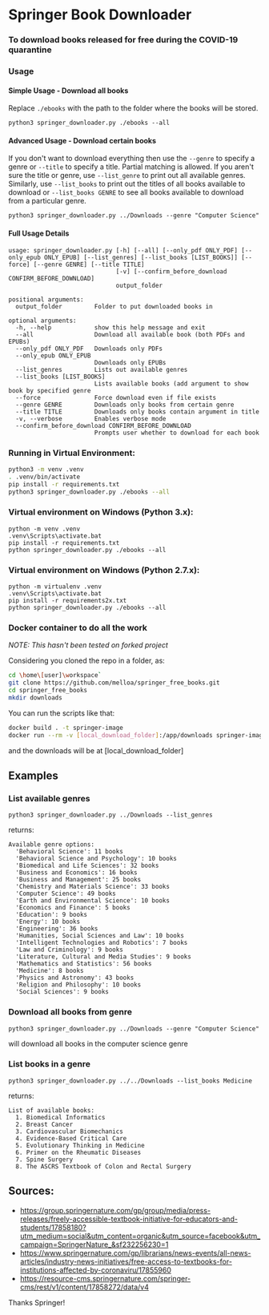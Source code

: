 # Springer Book Downloader 
### To download books released for free during the COVID-19 quarantine

### Usage
#### Simple Usage - Download all books
Replace `./ebooks` with the path to the folder where the books will be stored.

`python3 springer_downloader.py ./ebooks --all`

#### Advanced Usage - Download certain books
If you don't want to download everything then use the `--genre` to specify a genre or `--title` to specify a title. Partial matching is allowed. If you aren't sure the title or genre, use `--list_genre` to print out all available genres. Similarly, use `--list_books` to print out the titles of all books available to download or `--list_books GENRE` to see all books available to download from a particular genre.

`python3 springer_downloader.py ../Downloads --genre "Computer Science"`

#### Full Usage Details
```
usage: springer_downloader.py [-h] [--all] [--only_pdf ONLY_PDF] [--only_epub ONLY_EPUB] [--list_genres] [--list_books [LIST_BOOKS]] [--force] [--genre GENRE] [--title TITLE]
                              [-v] [--confirm_before_download CONFIRM_BEFORE_DOWNLOAD]
                              output_folder

positional arguments:
  output_folder         Folder to put downloaded books in

optional arguments:
  -h, --help            show this help message and exit
  --all                 Download all available book (both PDFs and EPUBs)
  --only_pdf ONLY_PDF   Downloads only PDFs
  --only_epub ONLY_EPUB
                        Downloads only EPUBs
  --list_genres         Lists out available genres
  --list_books [LIST_BOOKS]
                        Lists available books (add argument to show book by specified genre
  --force               Force download even if file exists
  --genre GENRE         Downloads only books from certain genre
  --title TITLE         Downloads only books contain argument in title
  -v, --verbose         Enables verbose mode
  --confirm_before_download CONFIRM_BEFORE_DOWNLOAD
                        Prompts user whether to download for each book
```

### Running in Virtual Environment:

```bash
python3 -m venv .venv
. .venv/bin/activate
pip install -r requirements.txt
python3 springer_downloader.py ./ebooks --all 
```

### Virtual environment on Windows (Python 3.x):

```
python -m venv .venv
.venv\Scripts\activate.bat
pip install -r requirements.txt
python springer_downloader.py ./ebooks --all 
```

### Virtual environment on Windows (Python 2.7.x):
```
python -m virtualenv .venv
.venv\Scripts\activate.bat
pip install -r requirements2x.txt
python springer_downloader.py ./ebooks --all 
```

### Docker container to do all the work

*NOTE: This hasn't been tested on forked project*

Considering you cloned the repo in a folder, as:
```bash
cd \home\[user]\workspace`
git clone https://github.com/melloa/springer_free_books.git
cd springer_free_books
mkdir downloads
```
You can run the scripts like that:

```bash
docker build . -t springer-image
docker run --rm -v [local_download_folder]:/app/downloads springer-image
```

and the downloads will be at [local_download_folder]

## Examples
### List available genres
`python3 springer_downloader.py ../Downloads --list_genres`

returns:
```
Available genre options:
  'Behavioral Science': 11 books
  'Behavioral Science and Psychology': 10 books
  'Biomedical and Life Sciences': 32 books
  'Business and Economics': 16 books
  'Business and Management': 25 books
  'Chemistry and Materials Science': 33 books
  'Computer Science': 49 books
  'Earth and Environmental Science': 10 books
  'Economics and Finance': 5 books
  'Education': 9 books
  'Energy': 10 books
  'Engineering': 36 books
  'Humanities, Social Sciences and Law': 10 books
  'Intelligent Technologies and Robotics': 7 books
  'Law and Criminology': 9 books
  'Literature, Cultural and Media Studies': 9 books
  'Mathematics and Statistics': 56 books
  'Medicine': 8 books
  'Physics and Astronomy': 43 books
  'Religion and Philosophy': 10 books
  'Social Sciences': 9 books
```

### Download all books from genre
`python3 springer_downloader.py ../Downloads --genre "Computer Science"`

will download all books in the computer science genre

### List books in a genre
`python3 springer_downloader.py ../../Downloads --list_books Medicine`                          

returns:
```
List of available books:
  1. Biomedical Informatics
  2. Breast Cancer
  3. Cardiovascular Biomechanics
  4. Evidence-Based Critical Care
  5. Evolutionary Thinking in Medicine
  6. Primer on the Rheumatic Diseases
  7. Spine Surgery
  8. The ASCRS Textbook of Colon and Rectal Surgery
```

## Sources:
* https://group.springernature.com/gp/group/media/press-releases/freely-accessible-textbook-initiative-for-educators-and-students/17858180?utm_medium=social&utm_content=organic&utm_source=facebook&utm_campaign=SpringerNature_&sf232256230=1
* https://www.springernature.com/gp/librarians/news-events/all-news-articles/industry-news-initiatives/free-access-to-textbooks-for-institutions-affected-by-coronaviru/17855960
* https://resource-cms.springernature.com/springer-cms/rest/v1/content/17858272/data/v4

Thanks Springer!